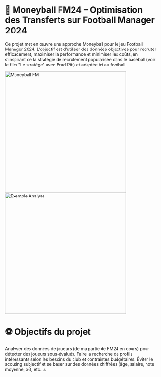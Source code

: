 # 🧠 Moneyball FM24 – Optimisation des Transferts sur Football Manager 2024

Ce projet met en œuvre une approche Moneyball pour le jeu Football Manager 2024. L’objectif est d’utiliser des données objectives pour recruter efficacement, maximiser la performance et minimiser les coûts, en s’inspirant de la stratégie de recrutement popularisée dans le baseball (voir le film "Le stratège" avec Brad Pitt) et adaptée ici au football.

<img src="https://github.com/user-attachments/assets/47ecaded-7ab7-4b28-a8f0-cca13ce2b532" alt="Moneyball FM" width="400"/>
<img src="https://github.com/user-attachments/assets/363f834c-a87a-40a4-9a7c-161e6da09299" alt="Exemple Analyse" width="400"/> </p>

# ⚽ Objectifs du projet

Analyser des données de joueurs (de ma partie de FM24 en cours) pour détecter des joueurs sous-évalués.
Faire la recherche de profils intéressants selon les besoins du club et contraintes budgétaires.
Éviter le scouting subjectif et se baser sur des données chiffrées (âge, salaire, note moyenne, xG, etc...).


